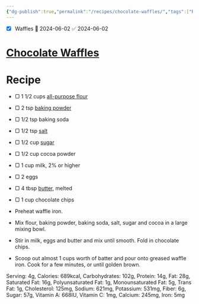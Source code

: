 ```yaml
---
{"dg-publish":true,"permalink":"/recipes/chocolate-waffles/","tags":["Recipes","inbox"]}
---
```


- [x] Waffles 🛫 2024-06-02 ✅ 2024-06-02
# [Chocolate Waffles](https://lilluna.com/chocolate-waffles/#wprm-recipe-container-167383)

# Recipe
-   ▢ 1 1/2 cups [all-purpose flour](https://amzn.to/3rCHT6Z)
-   ▢ 2 tsp [baking powder](https://amzn.to/36zp1i0)
-   ▢ 1/2 tsp baking soda
-   ▢ 1/2 tsp [salt](https://amzn.to/3C05p0i)
-   ▢ 1/2 cup [sugar](https://amzn.to/36icNrv)
-   ▢ 1/2 cup cocoa powder
-   ▢ 1 cup milk, 2% or higher
-   ▢ 2 eggs
-   ▢ 4 tbsp [butter,](https://amzn.to/3cPKLoj) melted
-   ▢ 1 cup chocolate chips

-   Preheat waffle iron.
    
-   Mix flour, baking powder, baking soda, salt, sugar and cocoa in a large mixing bowl.
    
-   Stir in milk, eggs and butter and mix until smooth. Fold in chocolate chips.
    
-   Scoop out almost 1 cups worth of batter and pour onto greased waffle iron. Cook for a few minutes, or until golden brown.
    

Serving: 4g, Calories: 689kcal, Carbohydrates: 102g, Protein: 14g, Fat: 28g, Saturated Fat: 16g, Polyunsaturated Fat: 1g, Monounsaturated Fat: 5g, Trans Fat: 1g, Cholesterol: 125mg, Sodium: 621mg, Potassium: 531mg, Fiber: 6g, Sugar: 57g, Vitamin A: 668IU, Vitamin C: 1mg, Calcium: 245mg, Iron: 5mg
